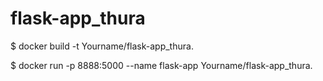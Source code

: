 # flask-app_thura

$ docker build -t Yourname/flask-app_thura.

$ docker run -p 8888:5000 --name flask-app Yourname/flask-app_thura.
